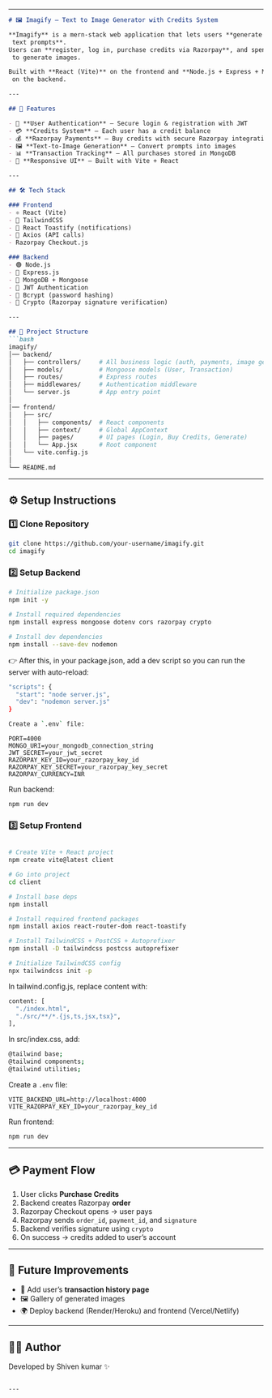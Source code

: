 

---

```markdown
# 🖼️ Imagify – Text to Image Generator with Credits System

**Imagify** is a mern-stack web application that lets users **generate AI-powered images from
 text prompts**.  
Users can **register, log in, purchase credits via Razorpay**, and spend credits
 to generate images.  

Built with **React (Vite)** on the frontend and **Node.js + Express + MongoDB**
 on the backend.

---

## 🚀 Features

- 🔑 **User Authentication** – Secure login & registration with JWT
- 💳 **Credits System** – Each user has a credit balance
- 💰 **Razorpay Payments** – Buy credits with secure Razorpay integration
- 🖼️ **Text-to-Image Generation** – Convert prompts into images
- 📊 **Transaction Tracking** – All purchases stored in MongoDB
- 🎨 **Responsive UI** – Built with Vite + React

---

## 🛠 Tech Stack

### Frontend
- ⚛️ React (Vite)
- 🎨 TailwindCSS
- 🔔 React Toastify (notifications)
- 🔗 Axios (API calls)
- Razorpay Checkout.js

### Backend
- 🟢 Node.js
- 🚂 Express.js
- 🍃 MongoDB + Mongoose
- 🔑 JWT Authentication
- 🧂 Bcrypt (password hashing)
- 🔐 Crypto (Razorpay signature verification)

---

## 📂 Project Structure
```bash
imagify/
│── backend/
│   ├── controllers/     # All business logic (auth, payments, image generation)
│   ├── models/          # Mongoose models (User, Transaction)
│   ├── routes/          # Express routes
│   ├── middlewares/     # Authentication middleware
│   └── server.js        # App entry point
│
│── frontend/
│   ├── src/
│   │   ├── components/  # React components
│   │   ├── context/     # Global AppContext
│   │   ├── pages/       # UI pages (Login, Buy Credits, Generate)
│   │   └── App.jsx      # Root component
│   └── vite.config.js
│
└── README.md

````

---

## ⚙️ Setup Instructions

### 1️⃣ Clone Repository
```bash
git clone https://github.com/your-username/imagify.git
cd imagify
````

### 2️⃣ Setup Backend

```bash
# Initialize package.json
npm init -y  

# Install required dependencies
npm install express mongoose dotenv cors razorpay crypto  

# Install dev dependencies
npm install --save-dev nodemon

```
👉 After this, in your package.json, add a dev script so you can run the server with auto-reload:
```bash
"scripts": {
  "start": "node server.js",
  "dev": "nodemon server.js"
}

Create a `.env` file:
````
```env
PORT=4000
MONGO_URI=your_mongodb_connection_string
JWT_SECRET=your_jwt_secret
RAZORPAY_KEY_ID=your_razorpay_key_id
RAZORPAY_KEY_SECRET=your_razorpay_key_secret
RAZORPAY_CURRENCY=INR
```

Run backend:

```bash
npm run dev
```

### 3️⃣ Setup Frontend

```bash

# Create Vite + React project
npm create vite@latest client

# Go into project
cd client

# Install base deps
npm install

# Install required frontend packages
npm install axios react-router-dom react-toastify

# Install TailwindCSS + PostCSS + Autoprefixer
npm install -D tailwindcss postcss autoprefixer

# Initialize TailwindCSS config
npx tailwindcss init -p


```
In tailwind.config.js, replace content with:
```bash
content: [
  "./index.html",
  "./src/**/*.{js,ts,jsx,tsx}",
],
```
In src/index.css, add:
```bash
@tailwind base;
@tailwind components;
@tailwind utilities;
```


Create a `.env` file:

```env
VITE_BACKEND_URL=http://localhost:4000
VITE_RAZORPAY_KEY_ID=your_razorpay_key_id
```

Run frontend:

```bash
npm run dev
```

---

## 💳 Payment Flow

1. User clicks **Purchase Credits**
2. Backend creates Razorpay **order**
3. Razorpay Checkout opens → user pays
4. Razorpay sends `order_id`, `payment_id`, and `signature`
5. Backend verifies signature using `crypto`
6. On success → credits added to user’s account

---

## 🎯 Future Improvements

* 📜 Add user’s **transaction history page**
* 🖼️ Gallery of generated images
* 🌍 Deploy backend (Render/Heroku) and frontend (Vercel/Netlify)

---

## 👨‍💻 Author

Developed by Shiven kumar ✨

```

---


```
